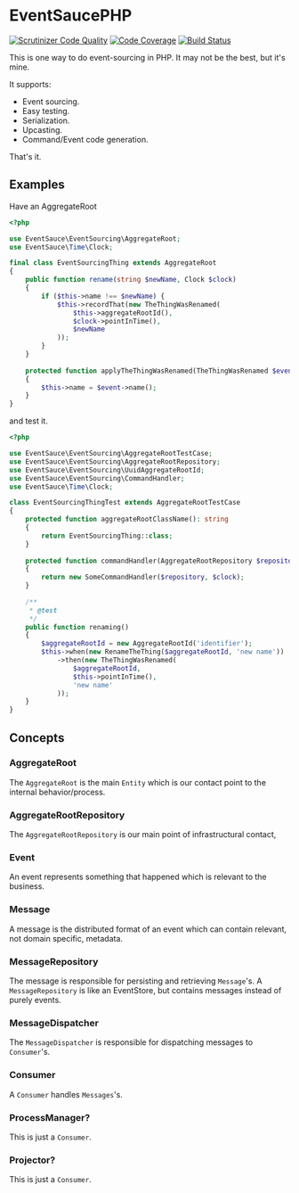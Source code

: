 # EventSaucePHP

[![Scrutinizer Code Quality](https://scrutinizer-ci.com/g/EventSaucePHP/EventSauce/badges/quality-score.png?b=master)](https://scrutinizer-ci.com/g/EventSaucePHP/EventSauce/?branch=master)
[![Code Coverage](https://scrutinizer-ci.com/g/EventSaucePHP/EventSauce/badges/coverage.png?b=master)](https://scrutinizer-ci.com/g/EventSaucePHP/EventSauce/?branch=master)
[![Build Status](https://travis-ci.org/EventSaucePHP/EventSauce.svg?branch=master)](https://travis-ci.org/EventSaucePHP/EventSauce)

This is one way to do event-sourcing in PHP. It may not be the best, but it's mine.

It supports:

* Event sourcing.
* Easy testing.
* Serialization.
* Upcasting.
* Command/Event code generation.

That's it.

## Examples

Have an AggregateRoot

```php
<?php

use EventSauce\EventSourcing\AggregateRoot;
use EventSauce\Time\Clock;

final class EventSourcingThing extends AggregateRoot
{
    public function rename(string $newName, Clock $clock)
    {
        if ($this->name !== $newName) {
            $this->recordThat(new TheThingWasRenamed(
                $this->aggregateRootId(),
                $clock->pointInTime(),
                $newName
            ));
        }
    }
    
    protected function applyTheThingWasRenamed(TheThingWasRenamed $event)
    {
        $this->name = $event->name();
    }
}
```

and test it.

```php
<?php

use EventSauce\EventSourcing\AggregateRootTestCase;
use EventSauce\EventSourcing\AggregateRootRepository;
use EventSauce\EventSourcing\UuidAggregateRootId;
use EventSauce\EventSourcing\CommandHandler;
use EventSauce\Time\Clock;

class EventSourcingThingTest extends AggregateRootTestCase
{
    protected function aggregateRootClassName(): string
    {
        return EventSourcingThing::class;
    }
    
    protected function commandHandler(AggregateRootRepository $repository, Clock $clock): CommandHandler
    {
        return new SomeCommandHandler($repository, $clock);
    }
    
    /**
     * @test
     */
    public function renaming()
    {
        $aggregateRootId = new AggregateRootId('identifier');
        $this->when(new RenameTheThing($aggregateRootId, 'new name'))
            ->then(new TheThingWasRenamed(
                $aggregateRootId,
                $this->pointInTime(),
                'new name'
            ));
    }
}
```

## Concepts

### AggregateRoot

The `AggregateRoot` is the main `Entity` which is our contact point to the internal behavior/process.

### AggregateRootRepository

The `AggregateRootRepository` is our main point of infrastructural contact, 

### Event

An event represents something that happened which is relevant to the business.

### Message

A message is the distributed format of an event which can contain relevant, not domain specific, metadata.

### MessageRepository

The message is responsible for persisting and retrieving `Message`'s. A `MessageRepository` is like an EventStore, but
contains messages instead of purely events.

### MessageDispatcher

The `MessageDispatcher` is responsible for dispatching messages to `Consumer`'s.

### Consumer

A `Consumer` handles `Messages`'s.

### ProcessManager?

This is just a `Consumer`.

### Projector?

This is just a `Consumer`. 